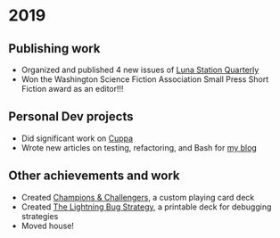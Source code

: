 # 2019

## Publishing work

- Organized and published 4 new issues of [Luna Station Quarterly](http://lunastationquarterly.com/)
- Won the Washington Science Fiction Association Small Press Short Fiction award as an editor!!!

## Personal Dev projects

- Did significant work on [Cuppa](https://github.com/jenniferlynparsons/cuppa)
- Wrote new articles on testing, refactoring, and Bash for [my blog](https://aquantityofstuff.com/blog/)

## Other achievements and work

- Created [Champions & Challengers](https://gumroad.com/l/xyGCe), a custom playing card deck
- Created [The Lightning Bug Strategy](https://lightningbugstrategy.com/), a printable deck for debugging strategies
- Moved house!

